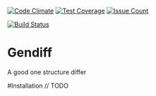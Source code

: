 [![Code Climate](https://codeclimate.com/github/broose/project-lvl2-s18/badges/gpa.svg)](https://codeclimate.com/github/broose/project-lvl2-s18)
[![Test Coverage](https://codeclimate.com/github/broose/project-lvl2-s18/badges/coverage.svg)](https://codeclimate.com/github/broose/project-lvl2-s18/coverage)
[![Issue Count](https://codeclimate.com/github/broose/project-lvl2-s18/badges/issue_count.svg)](https://codeclimate.com/github/broose/project-lvl2-s18)

[![Build Status](https://travis-ci.org/broose/project-lvl2-s18.svg?branch=master)](https://travis-ci.org/broose/project-lvl2-s18)

# Gendiff
A good one structure differ


#Installation
// TODO
